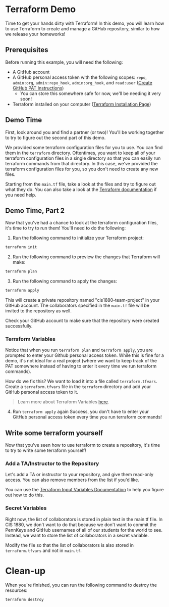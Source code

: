 # Terraform Demo
Time to get your hands dirty with Terraform! In this demo, you will learn how to use Terraform to create and manage a GitHub repository, similar to how we release your homeworks!

## Prerequisites

Before running this example, you will need the following:

- A GitHub account
- A GitHub personal access token with the following scopes: `repo`, `admin:org`, `admin:repo_hook`, `admin:org_hook`, and `read:user` ([Create GitHub PAT Instructions](https://docs.github.com/en/authentication/keeping-your-account-and-data-secure/creating-a-personal-access-token))
  - You can store this somewhere safe for now, we'll be needing it very soon!
- Terraform installed on your computer ([Terraform Installation Page](https://developer.hashicorp.com/terraform/tutorials/aws-get-started/install-cli))

## Demo Time
First, look around you and find a partner (or two)! You'll be working together to try to figure out the second part of this demo.

We provided some terraform configuration files for you to use. You can find them in the `terraform` directory. Oftentimes, you want to keep all of your terraform configuration files in a single directory so that you can easily run terraform commands from that directory. In this case, we've provided the terraform configuration files for you, so you don't need to create any new files.

Starting from the `main.tf` file, take a look at the files and try to figure out what they do. You can also take a look at the [Terraform documentation](https://www.terraform.io/docs/index.html) if you need help.

## Demo Time, Part 2
Now that you've had a chance to look at the terraform configuration files, it's time to try to run them! You'll need to do the following:

1. Run the following command to initialize your Terraform project:

```bash
terraform init
```

2. Run the following command to preview the changes that Terraform will make:

```bash
terraform plan
```

3. Run the following command to apply the changes:

```bash
terraform apply
```

This will create a private repository named "cis1880-team-project" in your GitHub account. The collaborators specified in the `main.tf` file will be invited to the repository as well.

Check your GitHub account to make sure that the repository were created successfully.

### Terraform Variables
Notice that when you run `terraform plan` and `terraform apply`, you are prompted to enter your Github personal access token. While this is fine for a demo, it's not ideal for a real project (where we want to keep track of the PAT somewhere instead of having to enter it every time we run terraform commands).

How do we fix this? We want to load it into a file called `terraform.tfvars`. Create a `terraform.tfvars` file in the `terraform` directory and add your GitHub personal access token to it.

> Learn more about Terraform Variables [here](https://www.terraform.io/docs/language/values/variables.html).

4. Run `terraform apply` again
Success, you don't have to enter your GitHub personal access token every time you run terraform commands!

## Write some terraform yourself
Now that you've seen how to use terraform to create a repository, it's time to try to write some terraform yourself!

### Add a TA/Instructor to the Repository
Let's add a TA or instructor to your repository, and give them read-only access. You can also remove members from the list if you'd like.

You can use the [Terraform Input Variables Documentation](https://www.terraform.io/docs/language/values/variables.html) to help you figure out how to do this.

### Secret Variables
Right now, the list of collaborators is stored in plain text in the main.tf file. In CIS 1880, we don't want to do that because we don't want to commit the PennKeys and GitHub usernames of all of our students for the world to see. Instead, we want to store the list of collaborators in a secret variable.

Modify the file so that the list of collaborators is also stored in `terraform.tfvars` and not in `main.tf`.

# Clean-up
When you're finished, you can run the following command to destroy the resources:

```bash
terraform destroy
```